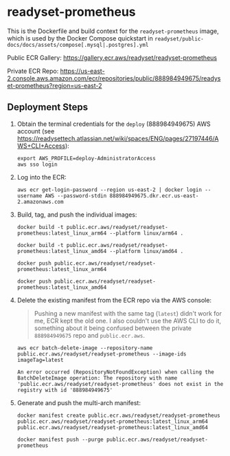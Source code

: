 # readyset-prometheus

This is the Dockerfile and build context for the `readyset-prometheus` image, which is used by the Docker Compose quickstart in `readyset/public-docs/docs/assets/compose[.mysql|.postgres].yml`

Public ECR Gallery:
https://gallery.ecr.aws/readyset/readyset-prometheus

Private ECR Repo:
https://us-east-2.console.aws.amazon.com/ecr/repositories/public/888984949675/readyset-prometheus?region=us-east-2

## Deployment Steps

1. Obtain the terminal credentials for the `deploy` (888984949675) AWS account (see https://readysettech.atlassian.net/wiki/spaces/ENG/pages/27197446/AWS+CLI+Access):
    ```
    export AWS_PROFILE=deploy-AdministratorAccess
    aws sso login
    ```
1. Log into the ECR:
    ```
    aws ecr get-login-password --region us-east-2 | docker login --username AWS --password-stdin 888984949675.dkr.ecr.us-east-2.amazonaws.com
    ```
1. Build, tag, and push the individual images:
    ```
    docker build -t public.ecr.aws/readyset/readyset-prometheus:latest_linux_arm64 --platform linux/arm64 .

    docker build -t public.ecr.aws/readyset/readyset-prometheus:latest_linux_amd64 --platform linux/amd64 .

    docker push public.ecr.aws/readyset/readyset-prometheus:latest_linux_arm64

    docker push public.ecr.aws/readyset/readyset-prometheus:latest_linux_amd64
    ```
1. Delete the existing manifest from the ECR repo via the AWS console:
    > Pushing a new manifest with the same tag (`latest`) didn't work for me, ECR kept the old one.
    > I also couldn't use the AWS CLI to do it, something about it being confused between the private `888984949675` repo and `public.ecr.aws`.
    ```
    aws ecr batch-delete-image --repository-name public.ecr.aws/readyset/readyset-prometheus --image-ids imageTag=latest

    An error occurred (RepositoryNotFoundException) when calling the BatchDeleteImage operation: The repository with name 'public.ecr.aws/readyset/readyset-prometheus' does not exist in the registry with id '888984949675'
    ```
1. Generate and push the multi-arch manifest:
    ```
    docker manifest create public.ecr.aws/readyset/readyset-prometheus public.ecr.aws/readyset/readyset-prometheus:latest_linux_arm64 public.ecr.aws/readyset/readyset-prometheus:latest_linux_amd64

    docker manifest push --purge public.ecr.aws/readyset/readyset-prometheus
    ```